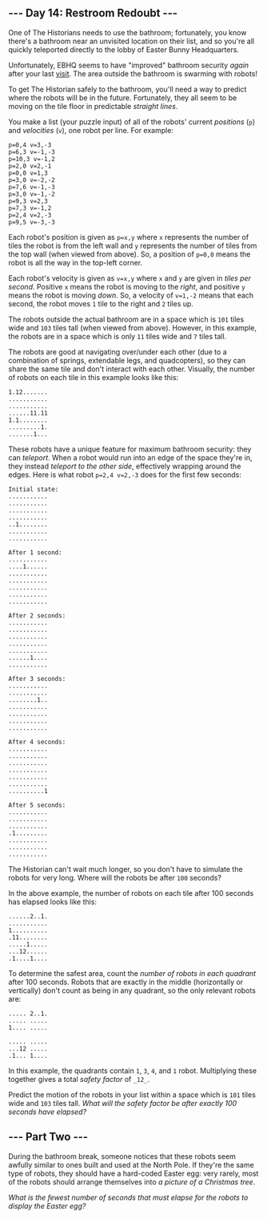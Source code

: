 \--- Day 14: Restroom Redoubt ---
---------------------------------

One of The Historians needs to use the bathroom; fortunately, you know there's a bathroom near an unvisited location on their list, and so you're all quickly teleported directly to the lobby of Easter Bunny Headquarters.

Unfortunately, EBHQ seems to have "improved" bathroom security _again_ after your last [visit](/2016/day/2). The area outside the bathroom is swarming with robots!

To get The Historian safely to the bathroom, you'll need a way to predict where the robots will be in the future. Fortunately, they all seem to be moving on the tile floor in predictable _straight lines_.

You make a list (your puzzle input) of all of the robots' current _positions_ (`p`) and _velocities_ (`v`), one robot per line. For example:

    p=0,4 v=3,-3
    p=6,3 v=-1,-3
    p=10,3 v=-1,2
    p=2,0 v=2,-1
    p=0,0 v=1,3
    p=3,0 v=-2,-2
    p=7,6 v=-1,-3
    p=3,0 v=-1,-2
    p=9,3 v=2,3
    p=7,3 v=-1,2
    p=2,4 v=2,-3
    p=9,5 v=-3,-3
    

Each robot's position is given as `p=x,y` where `x` represents the number of tiles the robot is from the left wall and `y` represents the number of tiles from the top wall (when viewed from above). So, a position of `p=0,0` means the robot is all the way in the top-left corner.

Each robot's velocity is given as `v=x,y` where `x` and `y` are given in _tiles per second_. Positive `x` means the robot is moving to the _right_, and positive `y` means the robot is moving _down_. So, a velocity of `v=1,-2` means that each second, the robot moves `1` tile to the right and `2` tiles up.

The robots outside the actual bathroom are in a space which is `101` tiles wide and `103` tiles tall (when viewed from above). However, in this example, the robots are in a space which is only `11` tiles wide and `7` tiles tall.

The robots are good at navigating over/under each other (due to a combination of springs, extendable legs, and quadcopters), so they can share the same tile and don't interact with each other. Visually, the number of robots on each tile in this example looks like this:

    1.12.......
    ...........
    ...........
    ......11.11
    1.1........
    .........1.
    .......1...
    

These robots have a unique feature for maximum bathroom security: they can _teleport_. When a robot would run into an edge of the space they're in, they instead _teleport to the other side_, effectively wrapping around the edges. Here is what robot `p=2,4 v=2,-3` does for the first few seconds:

    Initial state:
    ...........
    ...........
    ...........
    ...........
    ..1........
    ...........
    ...........
    
    After 1 second:
    ...........
    ....1......
    ...........
    ...........
    ...........
    ...........
    ...........
    
    After 2 seconds:
    ...........
    ...........
    ...........
    ...........
    ...........
    ......1....
    ...........
    
    After 3 seconds:
    ...........
    ...........
    ........1..
    ...........
    ...........
    ...........
    ...........
    
    After 4 seconds:
    ...........
    ...........
    ...........
    ...........
    ...........
    ...........
    ..........1
    
    After 5 seconds:
    ...........
    ...........
    ...........
    .1.........
    ...........
    ...........
    ...........
    

The Historian can't wait much longer, so you don't have to simulate the robots for very long. Where will the robots be after `100` seconds?

In the above example, the number of robots on each tile after 100 seconds has elapsed looks like this:

    ......2..1.
    ...........
    1..........
    .11........
    .....1.....
    ...12......
    .1....1....
    

To determine the safest area, count the _number of robots in each quadrant_ after 100 seconds. Robots that are exactly in the middle (horizontally or vertically) don't count as being in any quadrant, so the only relevant robots are:

    ..... 2..1.
    ..... .....
    1.... .....
               
    ..... .....
    ...12 .....
    .1... 1....
    

In this example, the quadrants contain `1`, `3`, `4`, and `1` robot. Multiplying these together gives a total _safety factor_ of `_12_`.

Predict the motion of the robots in your list within a space which is `101` tiles wide and `103` tiles tall. _What will the safety factor be after exactly 100 seconds have elapsed?_

\--- Part Two ---
-----------------

During the bathroom break, someone notices that these robots seem awfully similar to ones built and used at the North Pole. If they're the same type of robots, they should have a hard-coded Easter egg: very rarely, most of the robots should arrange themselves into _a picture of a Christmas tree_.

_What is the fewest number of seconds that must elapse for the robots to display the Easter egg?_